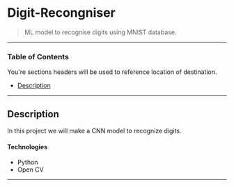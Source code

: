 # Digit-Recongniser
> ML model to recognise digits using MNIST database.

---

### Table of Contents
You're sections headers will be used to reference location of destination.

- [Description](#description)


---
## Description
In this project we will make a CNN model to recognize digits.

#### Technologies

- Python
- Open CV



---





